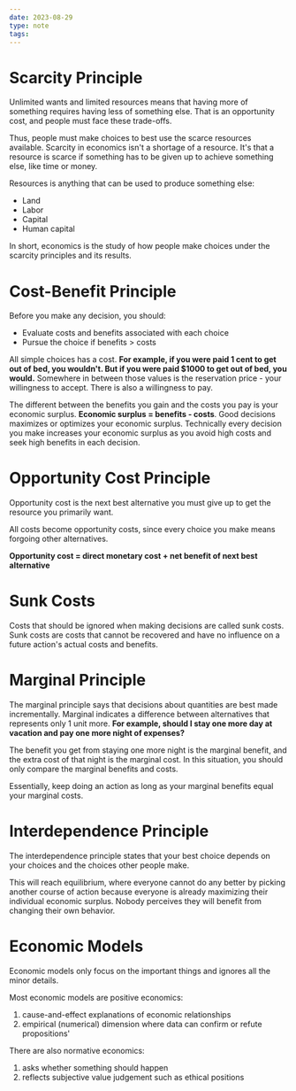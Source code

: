 ```yaml
---
date: 2023-08-29
type: note
tags: 
---
```


# Scarcity Principle
Unlimited wants and limited resources means that having more of something requires having less of something else. That is an opportunity cost, and people must face these trade-offs.

Thus, people must make choices to best use the scarce resources available. Scarcity in economics isn't a shortage of a resource. It's that a resource is scarce if something has to be given up to achieve something else, like time or money.

Resources is anything that can be used to produce something else:
- Land
- Labor
- Capital
- Human capital

In short, economics is the study of how people make choices under the scarcity principles and its results.

# Cost-Benefit Principle
Before you make any decision, you should:
- Evaluate costs and benefits associated with each choice
- Pursue the choice if benefits > costs

All simple choices has a cost. **For example, if you were paid 1 cent to get out of bed, you wouldn't. But if you were paid $1000 to get out of bed, you would.** Somewhere in between those values is the reservation price - your willingness to accept. There is also a willingness to pay.

The different between the benefits you gain and the costs you pay is your economic surplus. **Economic surplus = benefits - costs**. Good decisions maximizes or optimizes your economic surplus. Technically every decision you make increases your economic surplus as you avoid high costs and seek high benefits in each decision.

# Opportunity Cost Principle
Opportunity cost is the next best alternative you must give up to get the resource you primarily want.

All costs become opportunity costs, since every choice you make means forgoing other alternatives.

**Opportunity cost = direct monetary cost + net benefit of next best alternative**

# Sunk Costs
Costs that should be ignored when making decisions are called sunk costs. Sunk costs are costs that cannot be recovered and have no influence on a future action's actual costs and benefits.

# Marginal Principle
The marginal principle says that decisions about quantities are best made incrementally. Marginal indicates a difference between alternatives that represents only 1 unit more. **For example, should I stay one more day at vacation and pay one more night of expenses?**

The benefit you get from staying one more night is the marginal benefit, and the extra cost of that night is the marginal cost. In this situation, you should only compare the marginal benefits and costs.

Essentially, keep doing an action as long as your marginal benefits equal your marginal costs.

# Interdependence Principle
The interdependence principle states that your best choice depends on your choices and the choices other people make.

This will reach equilibrium, where everyone cannot do any better by picking another course of action because everyone is already maximizing their individual economic surplus. Nobody perceives they will benefit from changing their own behavior.

# Economic Models
Economic models only focus on the important things and ignores all the minor details.

Most economic models are positive economics:
1. cause-and-effect explanations of economic relationships
2. empirical (numerical) dimension where data can confirm or refute propositions'

There are also normative economics:
1. asks whether something should happen
2. reflects subjective value judgement such as ethical positions